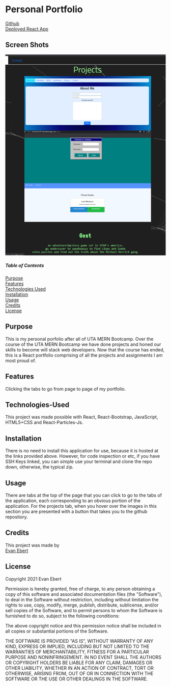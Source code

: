# Personal Portfolio

[Github](https://github.com/evan-ebert17/PersonalPortfolioREDUX/)  
[Deployed React App](https://eeportfolio.herokuapp.com/)


## Screen Shots
![Personal-Portfolio](src/assets/efd01e58721e7c0d0010962d2e3d3492.png)

##### Table of Contents  
[Purpose](#purpose)  
[Features](#features)  
[Technologies Used](#technologies-used)  
[Installation](#installation)  
[Usage](#usage)  
[Credits](#credits)  
[License](#license)  

## Purpose  
This is my personal porfolio after all of UTA MERN Bootcamp. Over the course of the UTA MERN Bootcamp we have done projects and honed our skills to become will stack web developers. Now that the course has ended, this is a React portfolio comprising of all the projects and assignments I am most proud of.

## Features 
Clicking the tabs to go from page to page of my portfolio.

## Technologies-Used  
This project was made possible with React, React-Bootstrap, JavaScript, HTML5+CSS and React-Particles-Js.  

## Installation  
There is no need to install this application for use, because it is hosted at the links provided above. However, for code inspection or etc, if you have SSH Keys linked, you can simple use your terminal and clone the repo down, otherwise, the typical zip.

## Usage  
There are tabs at the top of the page that you can click to go to the tabs of the application, each corresponding to an obvious portion of the application.
For the projects tab, when you hover over the images in this section you are presented with a button that takes you to the github repository.

## Credits
This project was made by  
[Evan Ebert](https://github.com/evan-ebert17)

## License

Copyright 2021 Evan Ebert

Permission is hereby granted, free of charge, to any person obtaining a copy of this software and associated documentation files (the "Software"), to deal in the Software without restriction, including without limitation the rights to use, copy, modify, merge, publish, distribute, sublicense, and/or sell copies of the Software, and to permit persons to whom the Software is furnished to do so, subject to the following conditions:

The above copyright notice and this permission notice shall be included in all copies or substantial portions of the Software.

THE SOFTWARE IS PROVIDED "AS IS", WITHOUT WARRANTY OF ANY KIND, EXPRESS OR IMPLIED, INCLUDING BUT NOT LIMITED TO THE WARRANTIES OF MERCHANTABILITY, FITNESS FOR A PARTICULAR PURPOSE AND NONINFRINGEMENT. IN NO EVENT SHALL THE AUTHORS OR COPYRIGHT HOLDERS BE LIABLE FOR ANY CLAIM, DAMAGES OR OTHER LIABILITY, WHETHER IN AN ACTION OF CONTRACT, TORT OR OTHERWISE, ARISING FROM, OUT OF OR IN CONNECTION WITH THE SOFTWARE OR THE USE OR OTHER DEALINGS IN THE SOFTWARE.
